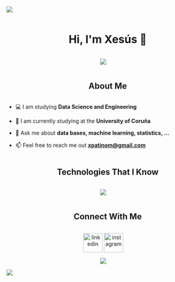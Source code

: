 
<!--horizontal divider(gradiant)-->
<img src="https://user-images.githubusercontent.com/73097560/115834477-dbab4500-a447-11eb-908a-139a6edaec5c.gif">

<!--h1 without bottom border-->
<div id="user-content-toc">
  <ul align="center">
    <summary><h1 style="display: inline-block">Hi, I'm Xesús 👋</h1></summary>
  </ul>
</div>


<!--- Photo -->
<div align="center">
  <img  src="https://blog.dbacorp.com.br/wp-content/uploads/sites/2/2023/12/img-internet-das-coisas.jpg" /></a>
</div>


<!--h2 without bottom border-->
<div id="user-content-toc">
    <ul align="center">
      <summary><h2 style="display: inline-block">About Me</h2></summary>
    </ul>
</div>


<!--Intro start-->
- 💻 I am studying **Data Science and Engineering**

- 📖 I am currently studying at the **University of Coruña**

- 💬 Ask me about **data bases, machine learning, statistics, ...**

- 📫 Feel free to reach me out **xpatinom@gmail.com**

<!--Intro end-->

<!--h1 without bottom border-->
<div id="user-content-toc">
  <ul align="center">
    <summary><h2 style="display: inline-block">Technologies That I Know</h2></summary>
  </ul>
</div>
<!--tech stack icons-->
<p align="center">
  <a href="https://skillicons.dev">
    <img src="https://skillicons.dev/icons?i=mysql,r,py,matlab,vscode,postgres,github,html,css,mongodb,idea,kali,notion,latex" />
  </a>
</p>


<!-- Connect with me -->
<!--h2 without bottom border-->
<div id="user-content-toc">
  <ul align="center">
    <summary><h2 style="display: inline-block">Connect With Me</h2></summary>
  </ul>
</div>

<!--icons and links-->
<p align="center">
<a href="https://www.linkedin.com/in/xesus-pati%C3%B1o-mart%C3%ADnez-271590344/"><img align="center" src="https://user-images.githubusercontent.com/88904952/234979284-68c11d7f-1acc-4f0c-ac78-044e1037d7b0.png" alt="linkedin" height="50" width="50" /></a>
<a href="https://www.instagram.com/xesuspm_/" target="blank"><img align="center" src="https://user-images.githubusercontent.com/88904952/234981169-2dd1e58f-4b7e-468c-8213-034ba62156c3.png" alt="instagram" height="50" width="50" /></a>  
</p>


<!--profile visit count-->
<div align="center">
  
[![](https://visitcount.itsvg.in/api?id=1010nishant&icon=3&color=6)](https://visitcount.itsvg.in)
  
</div>

<!--horizontal divider(gradiant)-->
<img src="https://user-images.githubusercontent.com/73097560/115834477-dbab4500-a447-11eb-908a-139a6edaec5c.gif">


